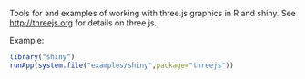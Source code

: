 Tools for and examples of working with three.js graphics in R and shiny.
See http://threejs.org for details on three.js.

Example:
```r
library("shiny")
runApp(system.file("examples/shiny",package="threejs"))
```
